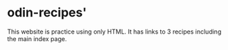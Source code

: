 # odin-recipes'
This website is practice using only HTML. It has links to 3 recipes including the main index page.